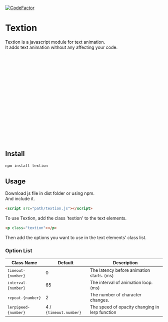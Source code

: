 [![CodeFactor](https://www.codefactor.io/repository/github/unsignd/textion/badge)](https://www.codefactor.io/repository/github/unsignd/textion)

# Textion
Textion is a javascript module for text animation.<br>
It adds text animation without any affecting your code.

<img src="./examples/data/textionGIF.gif">

## Install
```
npm install textion
```

## Usage
Download js file in dist folder or using npm.<br>
And include it.

```html
<script src="path/textion.js"></script>
```
To use Textion, add the class 'textion' to the text elements.
```html
<p class="textion"></p>
```
Then add the options you want to use in the text elements' class list.

### Option List
|Class Name|Default|Description|
|-|-|-|
|`timeout-{number}`|0|The latency before animation starts. (ms)|
|`interval-{number}`|65|The interval of animation loop. (ms)|
|`repeat-{number}`|2|The number of character changes.|
|`lerpSpeed-{number}`|4 / `{timeout.number}`|The speed of opacity changing in lerp function|
